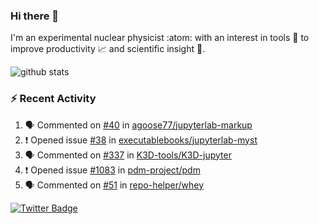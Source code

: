 ### Hi there 👋 

I'm an experimental nuclear physicist :atom: with an interest in tools :wrench: to improve productivity :chart_with_upwards_trend: and scientific insight :telescope:.

![github stats](https://github-readme-stats.vercel.app/api?username=agoose77&show_icons=true&hide_rank=true&hide_title=true&bg_color=30,e76445,904e95&text_color=efe3ec&icon_color=efe3ec)
<!--
**agoose77/agoose77** is a ✨ _special_ ✨ repository because its `README.md` (this file) appears on your GitHub profile.

Here are some ideas to get you started:

- 🔭 I’m currently working on ...
- 🌱 I’m currently learning ...
- 👯 I’m looking to collaborate on ...
- 🤔 I’m looking for help with ...
- 💬 Ask me about ...
- 📫 How to reach me: ...
- 😄 Pronouns: ...
- ⚡ Fun fact: ...
-->

### :zap: Recent Activity
<!--START_SECTION:activity-->
1. 🗣 Commented on [#40](https://github.com/agoose77/jupyterlab-markup/issues/40) in [agoose77/jupyterlab-markup](https://github.com/agoose77/jupyterlab-markup)
2. ❗️ Opened issue [#38](https://github.com/executablebooks/jupyterlab-myst/issues/38) in [executablebooks/jupyterlab-myst](https://github.com/executablebooks/jupyterlab-myst)
3. 🗣 Commented on [#337](https://github.com/K3D-tools/K3D-jupyter/issues/337) in [K3D-tools/K3D-jupyter](https://github.com/K3D-tools/K3D-jupyter)
4. ❗️ Opened issue [#1083](https://github.com/pdm-project/pdm/issues/1083) in [pdm-project/pdm](https://github.com/pdm-project/pdm)
5. 🗣 Commented on [#51](https://github.com/repo-helper/whey/issues/51) in [repo-helper/whey](https://github.com/repo-helper/whey)
<!--END_SECTION:activity-->


[![Twitter Badge](https://img.shields.io/twitter/follow/agoose77?style=flat-square&logo=Twitter&logoColor=white&color=cornflowerblue)](https://twitter.com/agoose77)
